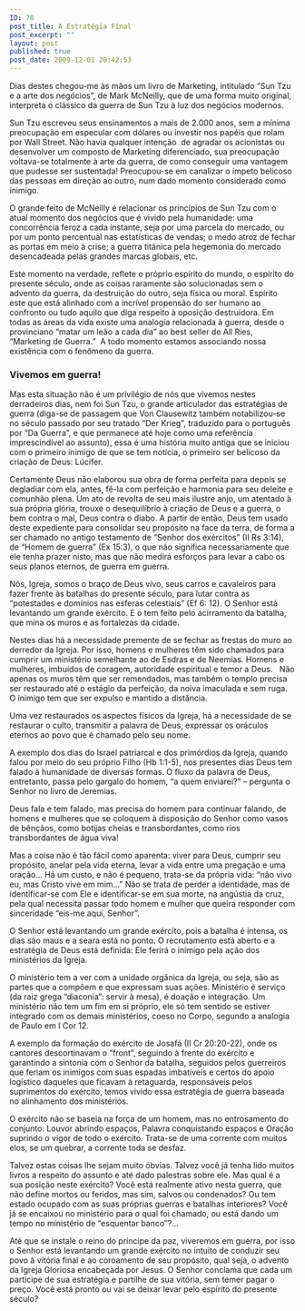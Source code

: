 ```yaml
---
ID: 78
post_title: A Estratégia Final
post_excerpt: ""
layout: post
published: true
post_date: 2009-12-01 20:42:53
---
```

Dias destes chegou-me às mãos um livro de Marketing, intitulado “Sun Tzu e a arte dos negócios”, de Mark McNeilly, que de uma forma muito original, interpreta o clássico da guerra de Sun Tzu à luz dos negócios modernos.

Sun Tzu escreveu seus ensinamentos a mais de 2.000 anos, sem a mínima preocupação em especular com dólares ou investir nos papéis que rolam por Wall Street. Não havia qualquer intenção  de agradar os acionistas ou desenvolver um composto de Marketing diferenciado, sua preocupação voltava-se totalmente à arte da guerra, de como conseguir uma vantagem que pudesse ser sustentada! Preocupou-se em canalizar o ímpeto belicoso das pessoas em direção ao outro, num dado momento considerado como inimigo.

O grande feito de McNeilly é relacionar os princípios de Sun Tzu com o atual momento dos negócios que é vivido pela humanidade: uma concorrência feroz a cada instante, seja por uma parcela do mercado, ou por um ponto percentual nas estatísticas de vendas; o medo atroz de fechar as portas em meio à crise; a guerra titânica pela hegemonia do mercado desencadeada pelas grandes marcas globais, etc.

Este momento na verdade, reflete o próprio espírito do mundo, o espírito do presente século, onde as coisas raramente são solucionadas sem o advento da guerra, da destruição do outro, seja física ou moral. Espírito este que está alinhado com a incrível propensão do ser humano ao confronto ou tudo aquilo que diga respeito à oposição destruidora. Em todas as áreas da vida existe uma analogia relacionada à guerra, desde o provinciano “matar um leão a cada dia” ao best seller de All Ries, “Marketing de Guerra.”  A todo momento estamos associando nossa existência com o fenômeno da guerra.
<h3>Vivemos em guerra!</h3>
Mas esta situação não é um privilégio de nós que vivemos nestes derradeiros dias, nem foi Sun Tzu, o grande articulador das estratégias de guerra (diga-se de passagem que Von Clausewitz também notabilizou-se no século passado por seu tratado “Der Krieg”, traduzido para o português por “Da Guerra”, e que permanece até hoje como uma referência imprescindível ao assunto), essa é uma história muito antiga que se iniciou com o primeiro inimigo de que se tem notícia, o primeiro ser belicoso da criação de Deus: Lúcifer.

Certamente Deus não elaborou sua obra de forma perfeita para depois se degladiar com ela, antes, fê-la com perfeição e harmonia para seu deleite e comunhão plena. Um ato de revolta de seu mais ilustre anjo, um atentado à sua própria glória, trouxe o desequilíbrio à criação de Deus e a guerra, o bem contra o mal, Deus contra o diabo. A partir de então, Deus tem usado deste expediente para consolidar seu propósito na face da terra, de forma a ser chamado no antigo testamento de “Senhor dos exércitos” (II Rs 3:14), de “Homem de guerra” (Ex 15:3), o que não significa necessariamente que ele tenha prazer nisto, mas que não medirá esforços para levar a cabo os seus planos eternos, de guerra em guerra.

Nós, Igreja, somos o braço de Deus vivo, seus carros e cavaleiros para fazer frente às batalhas do presente século, para lutar contra as “potestades e domínios nas esferas celestiais” (Ef 6: 12). O Senhor está levantando um grande exército. E o tem feito pelo acirramento da batalha, que mina os muros e as fortalezas da cidade.

Nestes dias há a necessidade premente de se fechar as frestas do muro ao derredor da Igreja. Por isso, homens e mulheres têm sido chamados para cumprir um ministério semelhante ao de Esdras e de Neemias. Homens e mulheres, imbuídos de coragem, autoridade espiritual e temor a Deus.   Não apenas os muros têm que ser remendados, mas também o templo precisa ser restaurado até o estágio da perfeição, da noiva imaculada e sem ruga. O inimigo tem que ser expulso e mantido a distância.

Uma vez restaurados os aspectos físicos da Igreja, há a necessidade de se restaurar o culto, transmitir a palavra de Deus, expressar os oráculos eternos ao povo que é chamado pelo seu nome.

A exemplo dos dias do Israel patriarcal e dos primórdios da Igreja, quando falou por meio do seu próprio Filho (Hb 1:1-5), nos presentes dias Deus tem falado à humanidade de diversas formas. O fluxo da palavra de Deus, entretanto, passa pelo gargalo do homem, “a quem enviarei?” – pergunta o Senhor no livro de Jeremias.

Deus fala e tem falado, mas precisa do homem para continuar falando, de homens e mulheres que se coloquem à disposição do Senhor como vasos de bênçãos, como botijas cheias e transbordantes, como rios transbordantes de água viva!

Mas a coisa não é tão fácil como aparenta: viver para Deus, cumprir seu propósito, anelar pela vida eterna, levar a vida entre uma pregação e uma oração... Há um custo, e não é pequeno, trata-se da própria vida: “não vivo eu, mas Cristo vive em mim...” Não se trata de perder a identidade, mas de identificar-se com Ele e identificar-se em sua morte, na angústia da cruz, pela qual necessita passar todo homem e mulher que queira responder com sinceridade “eis-me aqui, Senhor”.

O Senhor está levantando um grande exército, pois a batalha é intensa, os dias são maus e a seara está no ponto. O recrutamento está aberto e a estratégia de Deus está definida: Ele ferirá o inimigo pela ação dos ministérios da Igreja.

O ministério tem a ver com a unidade orgânica da Igreja, ou seja, são as partes que a compõem e que expressam suas ações. Ministério é serviço (da raiz grega “diaconia”: servir à mesa), é doação e integração. Um ministério não tem um fim em si próprio, ele só tem sentido se estiver integrado com os demais ministérios, coeso no Corpo, segundo a analogia de Paulo em I Cor 12.

A exemplo da formação do exército de Josafá (II Cr 20:20-22), onde os cantores descortinavam o “front”, seguindo à frente do exército e garantindo a sintonia com o Senhor da batalha, seguidos pelos guerreiros que feriam os inimigos com suas espadas imbatíveis e certos do apoio logístico daqueles que ficavam à retaguarda, responsáveis pelos suprimentos do exército, temos vivido essa estratégia de guerra baseada no alinhamento dos ministérios.

O exército não se baseia na força de um homem, mas no entrosamento do conjunto: Louvor abrindo espaços, Palavra conquistando espaços e Oração suprindo o vigor de todo o exército. Trata-se de uma corrente com muitos elos, se um quebrar, a corrente toda se desfaz.

Talvez estas coisas lhe sejam muito óbvias. Talvez você já tenha lido muitos livros a respeito do assunto e até dado palestras sobre ele. Mas qual é a sua posição neste exército? Você está realmente ativo nesta guerra, que não define mortos ou feridos, mas sim, salvos ou condenados? Ou tem estado ocupado com as suas próprias guerras e batalhas interiores? Você já se encaixou no ministério para o qual foi chamado, ou está dando um tempo no ministério de “esquentar banco”?...

Até que se instale o reino do príncipe da paz, viveremos em guerra, por isso o Senhor está levantando um grande exército no intuito de conduzir seu povo à vitória final e ao coroamento de seu propósito, qual seja, o advento da Igreja Gloriosa encabeçada por Jesus. O Senhor conclama que cada um participe de sua estratégia e partilhe de sua vitória, sem temer pagar o preço. Você está pronto ou vai se deixar levar pelo espírito do presente século?